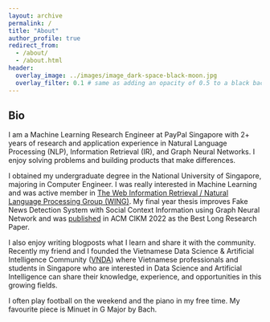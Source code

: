 ```yaml
---
layout: archive
permalink: /
title: "About"
author_profile: true
redirect_from:
  - /about/
  - /about.html
header:
  overlay_image: ../images/image_dark-space-black-moon.jpg
  overlay_filter: 0.1 # same as adding an opacity of 0.5 to a black background
---
```



## Bio

I am a Machine Learning Research Engineer at PayPal Singapore with 2+ years of research and application experience in Natural Language Processing (NLP), Information Retrieval (IR), and Graph Neural Networks. I enjoy solving problems and building products that make differences.

I obtained my undergraduate degree in the National University of Singapore, majoring in Computer Engineer. I was really interested in Machine Learning and was active member in [The Web Information Retrieval / Natural Language Processing Group (WING)](https://wing.comp.nus.edu.sg/). My final year thesis improves Fake News Detection System with Social Context Information using Graph Neural Network and was [published](https://dl.acm.org/doi/10.1145/3517214) in ACM CIKM 2022 as the Best Long Research Paper.

I also enjoy writing blogposts what I learn and share it with the community. Recently my friend and I founded the Vietnamese Data Science & Artificial Intelligence Community ([VNDA](https://vnda-community.github.io/)) where Vietnamese professionals and students in Singapore who are interested in Data Science and Artificial Intelligence can share their knowledge, experience, and opportunities in this growing fields.

I often play football on the weekend and the piano in my free time. My favourite piece is Minuet in G Major by Bach.
